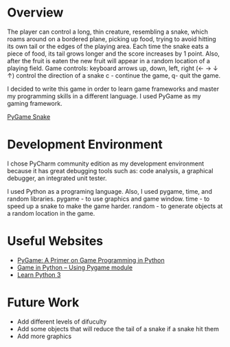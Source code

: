 # Overview

The player can control a long, thin creature, resembling a snake, which roams around on a bordered plane,
picking up food, trying to avoid hitting its own tail or the edges of the playing area.
Each time the snake eats a piece of food, its tail grows longer and the score increases by 1 point. Also, 
after the fruit is eaten the new fruit will appear in a random location of a playing field.
Game controls: keyboard arrows up, down, left, right (← → ↓ ↑) control the direction of a snake
c - continue the game, q- quit the game.

I decided to write this game in order to learn game frameworks and master my programming skills
in a different language. I used PyGame as my gaming framework.

[PyGame Snake](https://youtu.be/jFxD8T6tivU)

# Development Environment

I chose PyCharm community edition as my development environment because it has great debugging tools
such as: code analysis, a graphical debugger, an integrated unit tester.

I used Python as a programing language. Also, I used pygame, time, and random libraries.
pygame - to use graphics and game window.
time - to speed up a snake to make the game harder.
random - to generate objects at a random location in the game.

# Useful Websites

* [PyGame: A Primer on Game Programming in Python](https://realpython.com/pygame-a-primer/)
* [Game in Python – Using Pygame module](https://www.geeksforgeeks.org/snake-game-in-python-using-pygame-module/)
* [Learn Python 3](https://www.codecademy.com/learn/learn-python-3)

# Future Work

* Add different levels of difuculty
* Add some objects that will reduce the tail of a snake if a snake hit them
* Add more graphics 
